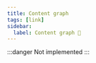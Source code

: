```yaml
---
title: Content graph
tags: [link]
sidebar:
  label: Content graph 🚷
---
```


:::danger
Not implemented
:::